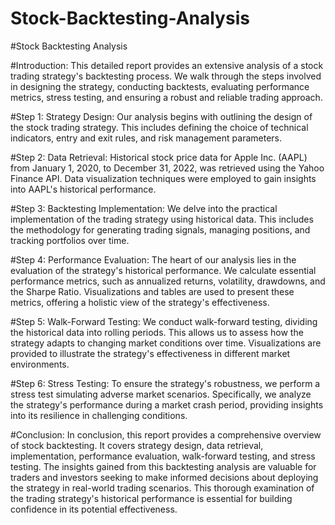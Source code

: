 # Stock-Backtesting-Analysis

#Stock Backtesting Analysis

#Introduction:
This detailed report provides an extensive analysis of a stock trading strategy's backtesting process. We walk through the steps involved in designing the strategy, conducting backtests, evaluating performance metrics, stress testing, and ensuring a robust and reliable trading approach.

#Step 1: Strategy Design:
Our analysis begins with outlining the design of the stock trading strategy. This includes defining the choice of technical indicators, entry and exit rules, and risk management parameters.

#Step 2: Data Retrieval:
Historical stock price data for Apple Inc. (AAPL) from January 1, 2020, to December 31, 2022, was retrieved using the Yahoo Finance API. Data visualization techniques were employed to gain insights into AAPL's historical performance.

#Step 3: Backtesting Implementation:
We delve into the practical implementation of the trading strategy using historical data. This includes the methodology for generating trading signals, managing positions, and tracking portfolios over time.

#Step 4: Performance Evaluation:
The heart of our analysis lies in the evaluation of the strategy's historical performance. We calculate essential performance metrics, such as annualized returns, volatility, drawdowns, and the Sharpe Ratio. Visualizations and tables are used to present these metrics, offering a holistic view of the strategy's effectiveness.

#Step 5: Walk-Forward Testing:
We conduct walk-forward testing, dividing the historical data into rolling periods. This allows us to assess how the strategy adapts to changing market conditions over time. Visualizations are provided to illustrate the strategy's effectiveness in different market environments.

#Step 6: Stress Testing:
To ensure the strategy's robustness, we perform a stress test simulating adverse market scenarios. Specifically, we analyze the strategy's performance during a market crash period, providing insights into its resilience in challenging conditions.

#Conclusion:
In conclusion, this report provides a comprehensive overview of stock backtesting. It covers strategy design, data retrieval, implementation, performance evaluation, walk-forward testing, and stress testing. The insights gained from this backtesting analysis are valuable for traders and investors seeking to make informed decisions about deploying the strategy in real-world trading scenarios. This thorough examination of the trading strategy's historical performance is essential for building confidence in its potential effectiveness.
